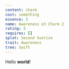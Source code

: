 ```yaml
---
content: charm
cost: something
essence: 3
name: Awareness e3 Charm 2
rating: 3
requires: []
splat: Second Sunrise
trait: Awareness
tree: Swift
---
```


Hello **world**!
